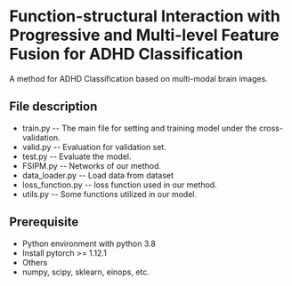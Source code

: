 # Function-structural Interaction with Progressive and Multi-level Feature Fusion for ADHD Classification

A method for ADHD Classification based on multi-modal brain images.

## File description

- train.py -- The main file for setting and training model under the cross-validation.
- valid.py -- Evaluation for validation set.
- test.py -- Evaluate the model.
- FSIPM.py -- Networks of our method.
- data_loader.py -- Load data from dataset
- loss_function.py -- loss function used in our method.
- utils.py -- Some functions utilized in our model.

## Prerequisite

- Python environment with python 3.8
- Install pytorch >= 1.12.1
- Others
- numpy, scipy, sklearn, einops, etc.
